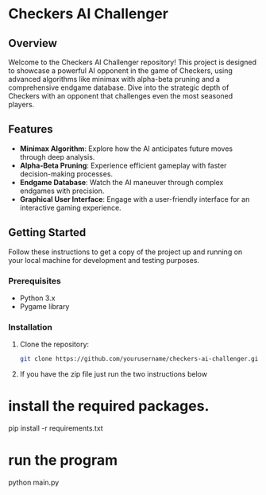 # Checkers AI Challenger

## Overview
Welcome to the Checkers AI Challenger repository! This project is designed to showcase a powerful AI opponent in the game of Checkers, using advanced algorithms like minimax with alpha-beta pruning and a comprehensive endgame database. Dive into the strategic depth of Checkers with an opponent that challenges even the most seasoned players.


## Features
- **Minimax Algorithm**: Explore how the AI anticipates future moves through deep analysis.
- **Alpha-Beta Pruning**: Experience efficient gameplay with faster decision-making processes.
- **Endgame Database**: Watch the AI maneuver through complex endgames with precision.
- **Graphical User Interface**: Engage with a user-friendly interface for an interactive gaming experience.

## Getting Started
Follow these instructions to get a copy of the project up and running on your local machine for development and testing purposes.

### Prerequisites
- Python 3.x
- Pygame library

### Installation
1. Clone the repository:
   ```bash
   git clone https://github.com/yourusername/checkers-ai-challenger.git


2. If you have the zip file 
   just run the two instructions below

# install the required packages. 
pip install -r requirements.txt

# run the  program 
python main.py